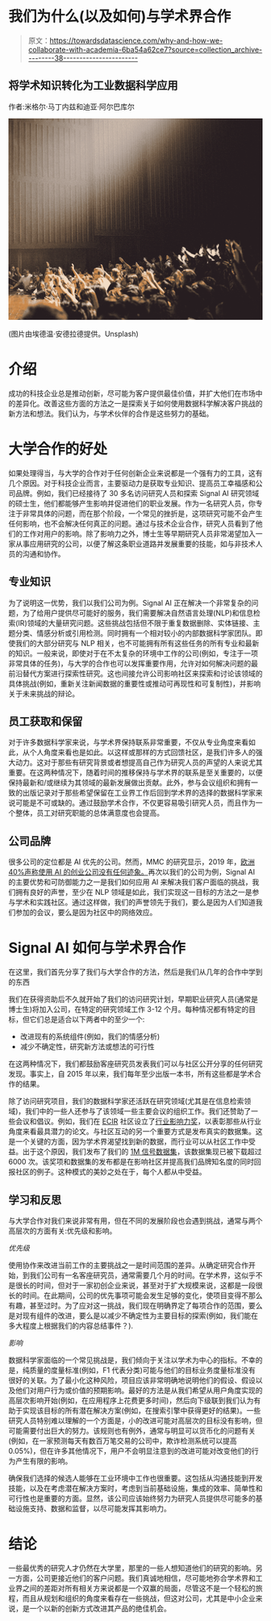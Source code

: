 # 我们为什么(以及如何)与学术界合作

> 原文：<https://towardsdatascience.com/why-and-how-we-collaborate-with-academia-6ba54a62ce7?source=collection_archive---------38----------------------->

## 将学术知识转化为工业数据科学应用

作者:米格尔·马丁内兹和迪亚·阿尔巴库尔

![](img/b1f6040d8d442deb1c8874e45506a4b1.png)

(图片由埃德温·安德拉德提供。Unsplash)

# 介绍

成功的科技企业总是推动创新，尽可能为客户提供最佳价值，并扩大他们在市场中的差异化。改善这些方面的方法之一是探索关于如何使用数据科学解决客户挑战的新方法和想法。我们认为，与学术伙伴的合作是这些努力的基础。

# 大学合作的好处

如果处理得当，与大学的合作对于任何创新企业来说都是一个强有力的工具，这有几个原因。对于科技企业而言，主要驱动力是获取专业知识、提高员工幸福感和公司品牌。例如，我们已经接待了 30 多名访问研究人员和探索 Signal AI 研究领域的硕士生，他们都能够产生影响并促进他们的职业发展。作为一名研究人员，你专注于非常具体的问题，而在那个阶段，一个常见的挫折是，这项研究可能不会产生任何影响，也不会解决任何真正的问题。通过与技术企业合作，研究人员看到了他们的工作对用户的影响。除了影响力之外，博士生等早期研究人员非常渴望加入一家从事应用研究的公司，以便了解这条职业道路并发展重要的技能，如与非技术人员的沟通和协作。

## 专业知识

为了说明这一优势，我们以我们公司为例。Signal AI 正在解决一个非常复杂的问题，为了给用户提供尽可能好的服务，我们需要解决自然语言处理(NLP)和信息检索(IR)领域的大量研究问题。这些挑战包括但不限于重复数据删除、实体链接、主题分类、情感分析或引用检测。同时拥有一个相对较小的内部数据科学家团队。即使我们的大部分研究与 NLP 相关，也不可能拥有所有这些任务的所有专业和最新的知识。一般来说，即使对于在不太复杂的环境中工作的公司(例如，专注于一项非常具体的任务)，与大学的合作也可以发挥重要作用，允许对如何解决问题的最前沿替代方案进行探索性研究。这也间接允许公司影响社区来探索和讨论该领域的具体挑战(例如，重新关注新闻数据的重要性或推动可再现性和可复制性)，并影响关于未来挑战的辩论。

## 员工获取和保留

对于许多数据科学家来说，与学术界保持联系非常重要，不仅从专业角度来看如此，从个人角度来看也是如此。以这样或那样的方式回馈社区，是我们许多人的强大动力。这对于那些有研究背景或者想提高自己作为研究人员的声望的人来说尤其重要。在这两种情况下，随着时间的推移保持与学术界的联系是至关重要的，以便保持最新和/或继续为其领域的最新发展做出贡献。此外，参与会议组织和拥有一致的出版记录对于那些希望保留在工业界工作后回到学术界的选择的数据科学家来说可能是不可或缺的。通过鼓励学术合作，不仅更容易吸引研究人员，而且作为一个整体，员工对研究职能的总体满意度也会提高。

## 公司品牌

很多公司的定位都是 AI 优先的公司。然而，MMC 的研究显示，2019 年，[欧洲 40%声称使用 AI 的创业公司没有任何迹象。](https://www.forbes.com/sites/parmyolson/2019/03/04/nearly-half-of-all-ai-startups-are-cashing-in-on-hype/#6c611c30d022)再次以我们的公司为例，Signal AI 的主要优势和可防御能力之一是我们如何应用 AI 来解决我们客户面临的挑战，我们拥有良好的声誉，至少在 NLP 领域是如此，我们实现这一目标的方法之一是参与学术和实践社区。通过这样做，我们的声誉领先于我们，要么是因为人们知道我们参加的会议，要么是因为社区中的网络效应。

# **Signal AI 如何与学术界合作**

在这里，我们首先分享了我们与大学合作的方法，然后是我们从几年的合作中学到的东西

我们在获得资助后不久就开始了我们的访问研究计划，早期职业研究人员(通常是博士生)将加入公司，在特定的研究领域工作 3-12 个月。每种情况都有特定的目标，但它们总是适合以下两者中的至少一个:

*   改进现有的系统组件(例如，我们的情感分析)
*   减少不确定性，研究新方法或想法的可行性

在这两种情况下，我们都鼓励客座研究员发表我们可以与社区公开分享的任何研究发现。事实上，自 2015 年以来，我们每年至少出版一本书，所有这些都是学术合作的结果。

除了访问研究项目，我们的数据科学家还活跃在研究领域(尤其是在信息检索领域)，我们中的一些人还参与了该领域一些主要会议的组织工作。我们还赞助了一些会议和倡议。例如，我们在 [ECIR](https://ecir2020.org/) 社区设立了[行业影响力奖](https://ecir2020.org/announcing-the-ecir-industry-impact-award-sponsored-by-signal-ai/)，以表彰那些从行业角度来看最具潜力的论文。与社区互动的另一个重要方式是发布真实的数据集。这是一个关键的方面，因为学术界渴望找到新的数据，而行业可以从社区工作中受益。出于这个原因，我们发布了我们的 [1M 信号数据集](https://research.signal-ai.com/datasets/signal1m.html)，该数据集现已被下载超过 6000 次。该奖项和数据集的发布都是在影响社区并提高我们品牌知名度的同时回报社区的例子。这种模式的美妙之处在于，每个人都从中受益。

## 学习和反思

与大学合作对我们来说非常有用，但在不同的发展阶段也会遇到挑战，通常与两个高层次的方面有关:优先级和影响。

*优先级*

使用协作来改进当前工作的主要挑战之一是时间范围的差异。从确定研究合作开始，到我们公司有一名客座研究员，通常需要几个月的时间。在学术界，这似乎不是很长的时间，但对于一家初创企业来说，甚至对于扩大规模来说，这都是一段很长的时间。在此期间，公司的优先事项可能会发生足够的变化，使项目变得不那么有趣，甚至过时。为了应对这一挑战，我们现在明确界定了每项合作的范围，要么是对现有组件的改进，要么是以减少不确定性为主要目标的探索(例如，我们能在多大程度上根据我们的内容总结事件？).

*影响*

数据科学家面临的一个常见挑战是，我们倾向于关注以学术为中心的指标。不幸的是，纯质量的度量标准(例如，F1 代表分类)可能与他们的目标业务度量标准没有很好的关联。为了最小化这种风险，项目应该非常明确地说明他们的假设、假设以及他们对用户行为或价值的预期影响。最好的方法是从我们希望从用户角度实现的高层次影响开始(例如，在应用程序上花费更多时间)，然后向下级联到我们认为有助于实现该目标的所有潜在解决方案(例如，在搜索引擎中获得更好的结果)。一些研究人员特别难以理解的一个方面是，小的改进可能对高层次的目标没有影响，但可能需要付出巨大的努力。该规则也有例外，通常与明显可以货币化的问题有关(例如，在一家预测每天有数百万笔交易的公司中，欺诈检测系统可以提高 0.05%)，但在许多其他情况下，用户不会明显注意到的改进可能对改变他们的行为产生有限的影响。

确保我们选择的候选人能够在工业环境中工作也很重要。这包括从沟通技能到开发技能，以及在考虑潜在解决方案时，考虑到当前基础设施，集成的效率、简单性和可行性也是重要的方面。显然，该公司应该始终努力为研究人员提供尽可能多的基础设施支持、数据和监督，以尽可能发挥其影响力。

# **结论**

一些最优秀的研究人才仍然在大学里，那里的一些人想知道他们的研究的影响。另一方面，公司更接近他们的客户问题。我们真诚地相信，尽可能地弥合学术界和工业界之间的差距对所有相关方来说都是一个双赢的局面，尽管这不是一个轻松的旅程，而且从规划和组织的角度来看存在一些挑战，但这对公司，尤其是中小企业来说，是一个以新的创新方式改进其产品的绝佳机会。